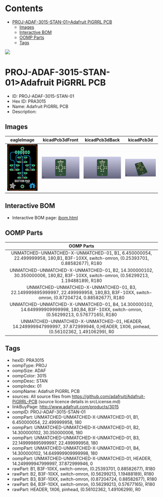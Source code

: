 



Contents
========

* [PROJ-ADAF-3015-STAN-01>Adafruit PiGRRL PCB](#proj-adaf-3015-stan-01adafruit-pigrrl-pcb)
	* [Images](#images)
	* [Interactive BOM](#interactive-bom)
	* [OOMP Parts](#oomp-parts)
	* [Tags](#tags)
  
![][im]
# PROJ-ADAF-3015-STAN-01>Adafruit PiGRRL PCB

- ID: PROJ-ADAF-3015-STAN-01
- Hex ID: PRA3015
- Name: Adafruit PiGRRL PCB
- Description: 

## Images
  
  

|eagleImage|kicadPcb3dFront|kicadPcb3dBack|kicadPcb3d|
| :---: | :---: | :---: | :---: |
|[![eagleImage](eagleImage_140.png)](eagleImage_600.png)|[![kicadPcb3dFront](kicadPcb3dFront_140.png)](kicadPcb3dFront_600.png)|[![kicadPcb3dBack](kicadPcb3dBack_140.png)](kicadPcb3dBack_600.png)|[![kicadPcb3d](kicadPcb3d_140.png)](kicadPcb3d_600.png)|

## Interactive BOM

- Interactive BOM page: [ibom.html](kicad/bom/ibom.html)

## OOMP Parts
  

|OOMP Parts|
| :---: |
|UNMATCHED-UNMATCHED-X-UNMATCHED-01, B1, 6.450000054, 22.499999958, 180,B1, B3F-10XX, switch-omron, (0.25393701, 0.88582677), R180|
|UNMATCHED-UNMATCHED-X-UNMATCHED-01, B2, 14.300000102, 30.350000006, 180,B2, B3F-10XX, switch-omron, (0.56299213, 1.19488189), R180|
|UNMATCHED-UNMATCHED-X-UNMATCHED-01, B3, 22.149999895999997, 22.499999958, 180,B3, B3F-10XX, switch-omron, (0.87204724, 0.88582677), R180|
|UNMATCHED-UNMATCHED-X-UNMATCHED-01, B4, 14.300000102, 14.649999909999998, 180,B4, B3F-10XX, switch-omron, (0.56299213, 0.57677165), R180|
|UNMATCHED-UNMATCHED-X-UNMATCHED-01, HEADER, 14.249999947999997, 37.872999946, 0,HEADER, 1X06, pinhead, (0.56102362, 1.49106299), R0|

## Tags

- hexID: PRA3015
- oompType: PROJ
- oompSize: ADAF
- oompColor: 3015
- oompDesc: STAN
- oompIndex: 01
- oompName: Adafruit PiGRRL PCB
- sources: All source files from https://github.com/adafruit/Adafruit-PiGRRL-PCB (source licence details in srcLicense.md)
- linkBuyPage: http://www.adafruit.com/products/3015
- oompID: PROJ-ADAF-3015-STAN-01
- oompPart: UNMATCHED-UNMATCHED-X-UNMATCHED-01, B1, 6.450000054, 22.499999958, 180
- oompPart: UNMATCHED-UNMATCHED-X-UNMATCHED-01, B2, 14.300000102, 30.350000006, 180
- oompPart: UNMATCHED-UNMATCHED-X-UNMATCHED-01, B3, 22.149999895999997, 22.499999958, 180
- oompPart: UNMATCHED-UNMATCHED-X-UNMATCHED-01, B4, 14.300000102, 14.649999909999998, 180
- oompPart: UNMATCHED-UNMATCHED-X-UNMATCHED-01, HEADER, 14.249999947999997, 37.872999946, 0
- rawPart: B1, B3F-10XX, switch-omron, (0.25393701, 0.88582677), R180
- rawPart: B2, B3F-10XX, switch-omron, (0.56299213, 1.19488189), R180
- rawPart: B3, B3F-10XX, switch-omron, (0.87204724, 0.88582677), R180
- rawPart: B4, B3F-10XX, switch-omron, (0.56299213, 0.57677165), R180
- rawPart: HEADER, 1X06, pinhead, (0.56102362, 1.49106299), R0



[im]: kicadPcb3d_450.png
